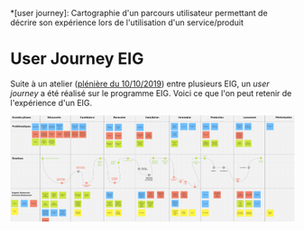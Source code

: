 *[user journey]: Cartographie d'un parcours utilisateur permettant de décrire son expérience lors de l'utilisation d'un service/produit

# User Journey EIG

Suite à un atelier ([plénière du 10/10/2019](https://doc.eig-forever.org/accompagnement.html#session-du-10-octobre-2019)) entre plusieurs EIG, un *user journey* a été réalisé sur le programme EIG. Voici ce que l'on peut retenir de l'expérience d'un EIG.


[![User Journey EIG](./images/UserJourneyEIG.png)](./images/UserJourneyEIG.png)
